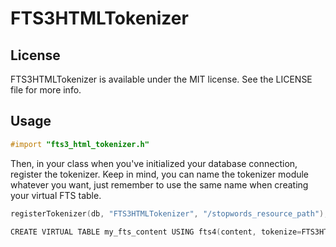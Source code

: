 # FTS3HTMLTokenizer

## License

FTS3HTMLTokenizer is available under the MIT license. See the LICENSE file for more info.

## Usage

```objective-c
#import "fts3_html_tokenizer.h"
```

Then, in your class when you've initialized your database connection, register the tokenizer. Keep in mind, you can name the tokenizer module whatever you want, just remember to use the same name when creating your virtual FTS table.

```objective-c
registerTokenizer(db, "FTS3HTMLTokenizer", "/stopwords_resource_path");

CREATE VIRTUAL TABLE my_fts_content USING fts4(content, tokenize=FTS3HTMLTokenizer en_US);
```
